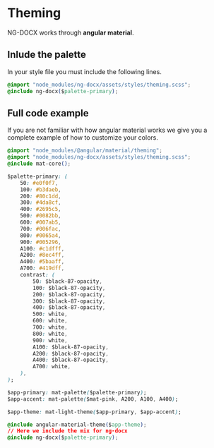 # Theming

NG-DOCX works through **angular material**.

## Inlude the palette

In your style file you must include the following lines.

```css
@import "node_modules/ng-docx/assets/styles/theming.scss";
@include ng-docx($palette-primary);
```

## Full code example

If you are not familiar with how angular material works we give you a complete example of how to customize your colors.

```css
@import "node_modules/@angular/material/theming";
@import "node_modules/ng-docx/assets/styles/theming.scss";
@include mat-core();

$palette-primary: (
    50: #e0f0f7,
    100: #b3daeb,
    200: #80c1dd,
    300: #4da8cf,
    400: #2695c5,
    500: #0082bb,
    600: #007ab5,
    700: #006fac,
    800: #0065a4,
    900: #005296,
    A100: #c1dfff,
    A200: #8ec4ff,
    A400: #5baaff,
    A700: #419dff,
    contrast: (
        50: $black-87-opacity,
        100: $black-87-opacity,
        200: $black-87-opacity,
        300: $black-87-opacity,
        400: $black-87-opacity,
        500: white,
        600: white,
        700: white,
        800: white,
        900: white,
        A100: $black-87-opacity,
        A200: $black-87-opacity,
        A400: $black-87-opacity,
        A700: white,
    ),
);

$app-primary: mat-palette($palette-primary);
$app-accent: mat-palette($mat-pink, A200, A100, A400);

$app-theme: mat-light-theme($app-primary, $app-accent);

@include angular-material-theme($app-theme);
// Here we include the mix for ng-docx
@include ng-docx($palette-primary);
```